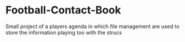 # Football-Contact-Book
Small project of a players agenda in which file management are used to store the information playing too with the strucs
